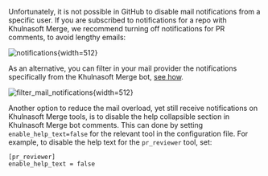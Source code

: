 
Unfortunately, it is not possible in GitHub to disable mail notifications from a specific user.
If you are subscribed to notifications for a repo with Khulnasoft Merge, we recommend turning off notifications for PR comments, to avoid lengthy emails:

![notifications](https://khulnasoft.com/images/pr_insight/notifications.png){width=512}

As an alternative, you can filter in your mail provider the notifications specifically from the Khulnasoft Merge bot, [see how](https://www.quora.com/How-can-you-filter-emails-for-specific-people-in-Gmail#:~:text=On%20the%20Filters%20and%20Blocked,the%20body%20of%20the%20email).

![filter_mail_notifications](https://khulnasoft.com/images/pr_insight/filter_mail_notifications.png){width=512}


Another option to reduce the mail overload, yet still receive notifications on Khulnasoft Merge tools, is to disable the help collapsible section in Khulnasoft Merge bot comments.
This can done by setting `enable_help_text=false` for the relevant tool in the configuration file.
For example, to disable the help text for the `pr_reviewer` tool, set:
```
[pr_reviewer]
enable_help_text = false
```
